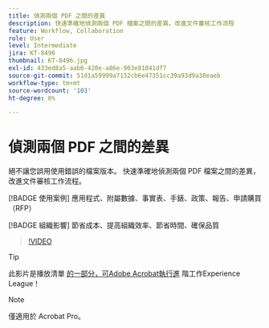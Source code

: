 ```yaml
---
title: 偵測兩個 PDF 之間的差異
description: 快速準確地偵測兩個 PDF 檔案之間的差異，改進文件審核工作流程
feature: Workflow, Collaboration
role: User
level: Intermediate
jira: KT-8496
thumbnail: KT-8496.jpg
exl-id: 433ed8a5-aab6-420e-a86e-903e81841df7
source-git-commit: 51d1a59999a7132cb6e47351cc39a93d9a38eaeb
workflow-type: tm+mt
source-wordcount: '103'
ht-degree: 0%

---
```


# 偵測兩個 PDF 之間的差異

絕不讓您誤用使用錯誤的檔案版本。 快速準確地偵測兩個 PDF 檔案之間的差異，改進文件審核工作流程。

[!BADGE 使用案例]
應用程式、附屬數據、事實表、手錶、政策、報告、申請購買 （RFP）

[!BADGE 組織影響]
節省成本、提高組織效率、節省時間、確保品質

>[!VIDEO](https://video.tv.adobe.com/v/337211?quality=12&learn=on&hidetitle=true)

>[!TIP]
>
>此影片是播放清單 [的一部分，可Adobe Acrobat執行進](https://experienceleague.adobe.com/en/playlists/acrobat-peform-advanced-tasks) 階工作Experience League！

>[!NOTE]
>
>僅適用於 Acrobat Pro。
